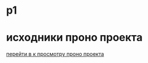 # p1
исходники проно проекта
=======================
[перейти в к просмотру проно проекта](http://trata.hol.es "проно проект")
 

